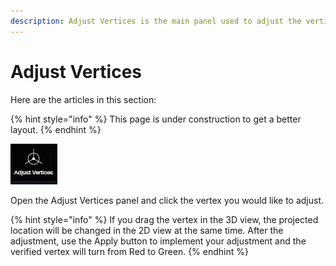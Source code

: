 ```yaml
---
description: Adjust Vertices is the main panel used to adjust the vertices.
---
```


# Adjust Vertices

Here are the articles in this section:

{% hint style="info" %}
This page is under construction to get a better layout.
{% endhint %}

![](../.gitbook/assets/adjustvertices.jpg)

Open the Adjust Vertices panel and click the vertex you would like to adjust.

{% hint style="info" %}
If you drag the vertex in the 3D view, the projected location will be changed in the 2D view at the same time. After the adjustment, use the Apply button to implement your adjustment and the verified vertex will turn from Red to Green.
{% endhint %}

